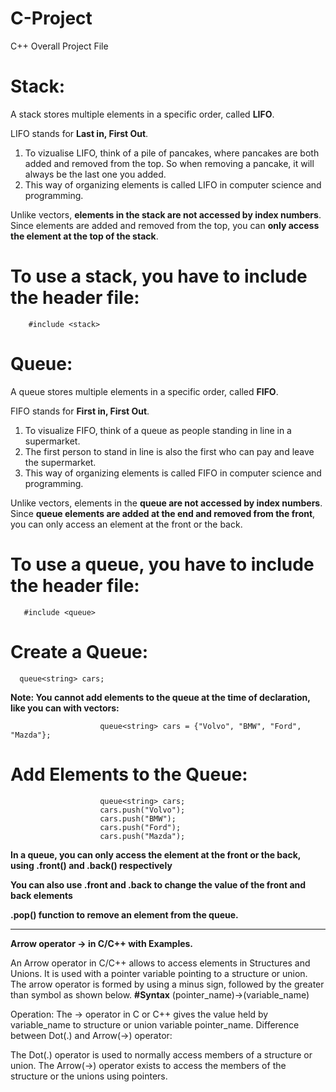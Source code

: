 # C-Project
C++ Overall Project File

# Stack:
A stack stores multiple elements in a specific order, called **LIFO**.

LIFO stands for **Last in, First Out**. 

1) To vizualise LIFO, think of a pile of pancakes, where pancakes are both added and removed from the top. So when removing a pancake, it will always be the last one you added. 
2) This way of organizing elements is called LIFO in computer science and programming.

Unlike vectors, **elements in the stack are not accessed by index numbers**. Since elements are added and removed from the top, you can **only access the element at the top of the stack**.

# To use a stack, you have to include the <stack> header file:
        #include <stack>
# Queue:
A queue stores multiple elements in a specific order, called **FIFO**.

FIFO stands for **First in, First Out**. 

1) To visualize FIFO, think of a queue as people standing in line in a supermarket.
2) The first person to stand in line is also the first who can pay and leave the supermarket.
3) This way of organizing elements is called FIFO in computer science and programming.

Unlike vectors, elements in the **queue are not accessed by index numbers**. Since **queue elements are added at the end and removed from the front**, you can only access an element at the front or the back.

# To use a queue, you have to include the <queue> header file:
       #include <queue>
# Create a Queue:
      queue<string> cars;
      
**Note: You cannot add elements to the queue at the time of declaration, like you can with vectors:**

                        queue<string> cars = {"Volvo", "BMW", "Ford", "Mazda"};
# Add Elements to the Queue:

                        queue<string> cars;
                        cars.push("Volvo");
                        cars.push("BMW");
                        cars.push("Ford");
                        cars.push("Mazda");
                        
**In a queue, you can only access the element at the front or the back, using .front() and .back() respectively**

**You can also use .front and .back to change the value of the front and back elements**

**.pop() function to remove an element from the queue.**

---------------------------------------------------------------------------------------------------------------------------------------------------------------------------------------------------------------------

**Arrow operator -> in C/C++ with Examples.**

An Arrow operator in C/C++ allows to access elements in Structures and Unions. It is used with a pointer variable pointing to a structure or union. The arrow operator is formed by using a minus sign, followed by the greater than symbol as shown below. 
**#Syntax**
(pointer_name)->(variable_name)

Operation: The -> operator in C or C++ gives the value held by variable_name to structure or union variable pointer_name.
Difference between Dot(.) and Arrow(->) operator:  

The Dot(.) operator is used to normally access members of a structure or union.
The Arrow(->) operator exists to access the members of the structure or the unions using pointers.
                
